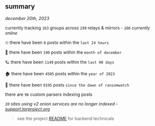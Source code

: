 
## summary
_december 20th, 2023_

currently tracking `163` groups across `299` relays & mirrors - _`106` currently online_

⏲ there have been `8` posts within the `last 24 hours`

🦈 there have been `190` posts within the `month of december`

🪐 there have been `1149` posts within the `last 90 days`

🏚 there have been `4505` posts within the `year of 2023`

🦕 there have been `9195` posts `since the dawn of ransomwatch`

there are `96` custom parsers indexing posts

_`20` sites using v2 onion services are no longer indexed - [support.torproject.org](https://support.torproject.org/onionservices/v2-deprecation/)_

> see the project [README](https://github.com/joshhighet/ransomwatch#ransomwatch--) for backend technicals
